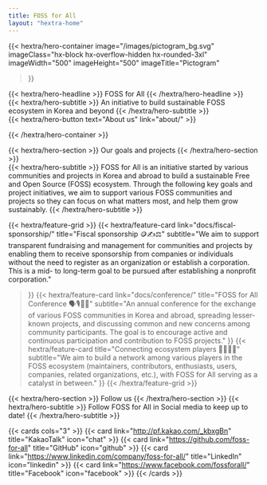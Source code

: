 ```yaml
---
title: FOSS for All
layout: "hextra-home"
---
```


{{< hextra/hero-container
  image="/images/pictogram_bg.svg"
  imageClass="hx-block hx-overflow-hidden hx-rounded-3xl"
  imageWidth="500" imageHeight="500"
  imageTitle="Pictogram"
>}}
<div class="hx-mt-12 hx-mb-6">
{{< hextra/hero-headline >}}
  FOSS for All
{{< /hextra/hero-headline >}}
</div>

<div class="hx-mt-6 hx-mb-6">
{{< hextra/hero-subtitle >}}
  An initiative to build sustainable FOSS ecosystem in Korea and beyond
{{< /hextra/hero-subtitle >}}
</div>

<div class="hx-mt-6 hx-mb-6">
{{< hextra/hero-button text="About us" link="about/" >}}
</div>

{{< /hextra/hero-container >}}

<div class="hx-mt-6 hx-mb-6">
{{< hextra/hero-section >}}
  Our goals and projects
{{< /hextra/hero-section >}}
</div>

<div class="hx-mt-6 hx-mb-6">
{{< hextra/hero-subtitle >}}
FOSS for All is an initiative started by various communities and projects in Korea and abroad to build a sustainable Free and Open Source (FOSS) ecosystem. Through the following key goals and project initiatives, we aim to support various FOSS communities and projects so they can focus on what matters most, and help them grow sustainably.
{{< /hextra/hero-subtitle >}}
</div>

{{< hextra/feature-grid >}}
  {{< hextra/feature-card
    link="docs/fiscal-sponsorship/"
    title="Fiscal sponsorship 🪙✍️⚖️"
    subtitle="We aim to support transparent fundraising and management for communities and projects by enabling them to receive sponsorship from companies or individuals without the need to register as an organization or establish a corporation. This is a mid- to long-term goal to be pursued after establishing a nonprofit corporation."
  >}}
  {{< hextra/feature-card
    link="docs/conference/"
    title="FOSS for All Conference 🗣️🎙️🧑‍💻"
    subtitle="An annual conference for the exchange of various FOSS communities in Korea and abroad, spreading lesser-known projects, and discussing common and new concerns among community participants. The goal is to encourage active and continuous participation and contribution to FOSS projects."
  >}}
  {{< hextra/feature-card 
    title="Connecting ecosystem players 🧑‍💻🤝🏢"
    subtitle="We aim to build a network among various players in the FOSS ecosystem (maintainers, contributors, enthusiasts, users, companies, related organizations, etc.), with FOSS for All serving as a catalyst in between."
  >}}
{{< /hextra/feature-grid >}}

<div class="hx-mt-6 hx-mb-6 hx-w-full">
{{< hextra/hero-section >}}
  Follow us
{{< /hextra/hero-section >}}
{{< hextra/hero-subtitle >}}
Follow FOSS for All in Social media to keep up to date!
{{< /hextra/hero-subtitle >}}

{{< cards cols="3" >}}
  {{< card link="http://pf.kakao.com/_kbxgBn" title="KakaoTalk" icon="chat" >}}
  {{< card link="https://github.com/foss-for-all" title="GitHub" icon="github" >}}
  {{< card link="https://www.linkedin.com/company/foss-for-all/" title="LinkedIn" icon="linkedin" >}}
  {{< card link="https://www.facebook.com/fossforall/" title="Facebook" icon="facebook" >}}
{{< /cards >}}
</div>
